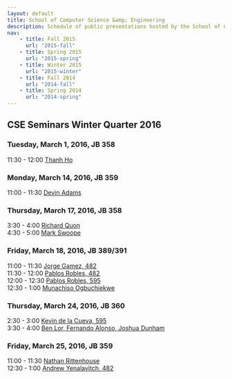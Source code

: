 ```yaml
---
layout: default
title: School of Computer Science &amp; Engineering
description: Schedule of public presentations hosted by the School of CSE.
nav:
    - title: Fall 2015
      url: "2015-fall"
    - title: Spring 2015
      url: "2015-spring"
    - title: Winter 2015
      url: "2015-winter"
    - title: Fall 2014
      url: "2014-fall"
    - title: Spring 2014
      url: "2014-spring"
---
```


## CSE Seminars __Winter Quarter 2016__

### Tuesday, March 1, 2016, JB 358

 11:30 - 12:00 [Thanh Ho](2016-winter/thanh-ho.pdf) <br>

### Monday, March 14, 2016, JB 359

 11:00 - 11:30 [Devin Adams](2016-winter/devin-adams.pdf) <br>

### Thursday, March 17, 2016, JB 358

  3:30 -  4:00 [Richard Quon](2016-winter/richard-quon.pdf) <br>
  4:30 -  5:00 [Mark Swoope](2016-winter/mark-swoope.pdf) <br>

### Friday, March 18, 2016, JB 389/391

 11:00 - 11:30 [Jorge Gamez, 482](2016-winter/jorge-gamez-482.pdf) <br>
 11:30 - 12:00 [Pablos Robles, 482](2016-winter/pablos-robles-482.pdf) <br>
 12:00 - 12:30 [Pablos Robles, 595](2016-winter/pablos-robles-595.pdf) <br>
 12:30 -  1:00 [Munachiso Ogbuchiekwe](2016-winter/munachiso-ogbuchiekwe.pdf) <br>

### Thursday, March 24, 2016, JB 360

  2:30 -  3:00 [Kevin de la Cueva, 595](2016-winter/kevin-de-la-cueva-595.pdf) <br>
  3:30 -  4:00 [Ben Lor, Fernando Alonso, Joshua Dunham](2016-winter/lor-alonso-dunham.pdf) <br>

### Friday, March 25, 2016, JB 359

 11:00 - 11:30 [Nathan Rittenhouse](2016-winter/nathan-rittenhouse-595.pdf) <br>
 12:30 -  1:00 [Andrew Yenalavitch, 482](2016-winter/andrew-yenalavitch-482.pdf) <br>

